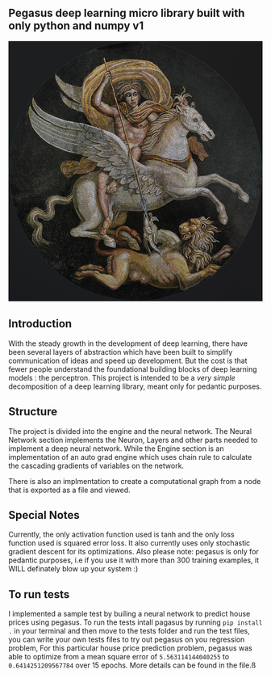 ## Pegasus deep learning micro library built with only python and numpy v1

![alt text](./assets/pegasus.jpg)

## Introduction
With the steady growth in the development of deep learning, there have been several layers of abstraction which have been built to simplify communication of ideas and speed up development. But the cost is that fewer people understand the foundational building blocks of deep learning models : the perceptron. This project is intended to be a *very simple* decomposition of a deep learning library, meant only for pedantic purposes. 

## Structure
The project is divided into the engine and the neural network. The Neural Network section implements the Neuron, Layers and other parts needed to implement a deep neural network. While the Engine section is an implementation of an auto grad engine which uses chain rule to calculate the cascading gradients of variables on the network.

There is also an implmentation to create a computational graph from a node that is exported as a file and viewed. 


## Special Notes
Currently, the only activation function used is tanh and the only loss function used is squared error loss. It also currently uses only stochastic gradient descent for its optimizations. Also please note: pegasus is only for pedantic purposes, i.e if you use it with more than 300 training examples, it WILL definately blow up your system :)

## To run tests
I implemented a sample test by builing a neural network to predict house prices using pegasus. To run the tests intall pagasus by running 
`pip install .` in your terminal and then move to the tests folder and run the test files, you can write your own tests files to try out pegasus on you regression problem, For this particular house price prediction problem, pegasus was able to optimize from a mean square error of `5.563114144040255` to `0.6414251209567784` over 15 epochs. 
More details can be found in the file.ß